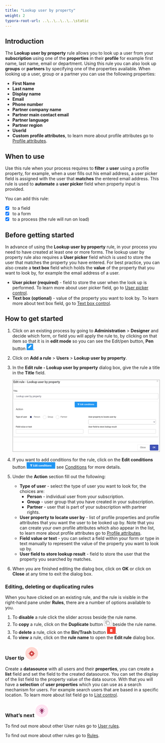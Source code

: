 ```yaml
---
title: "Lookup user by property"
weight: 2
typora-root-url: ..\..\..\..\..\static
---
```


## Introduction

The **Lookup user by property** rule allows you to look up a user from your **subscription** using one of the **properties** in their **profile** for example first name, last name, email or department. Using this rule you can also look up **groups** or **partners** by specifying one of the properties available. When looking up a user, group or a partner you can use the following properties:

- **First Name**
- **Last name** 
- **Display name**
- **Email**
- **Phone number**
- **Partner company name**
- **Partner main contact email**
- **Partner language**
- **Partner region**
- **UserId**
- **Custom** **profile attributes**, to learn more about profile attributes go to [Profile attributes](/docs/platform/administration/users/#modify-profile-attributes).

## When to use 

Use this rule when your process requires to **filter** a **user** using a profile property, for example, when a user fills out his email address, a user picker field is assigned with the user that **matches** the entered email address. This rule is used to **automate** a **user picker** field when property input is provided.

You can add this rule:
- [x] to a field
- [x] to a form 
- [x] to a process (the rule will run on load)

## Before getting started

In advance of using the **Lookup user by property** rule, in your process you need to have created at least one or more forms. The lookup user by property rule also requires a **User picker** field which is used to store the user that matches the property you have entered. For best practice, you can also create a **text box** field which holds the **value** of the property that you want to look by, for example the email address of a user. 

- **User picker (required)** - field to store the user when the look up is performed. To learn more about user picker field, go to [User picker control](/docs/platform/controls/input/user-picker/).
- **Text box (optional)** - value of the property you want to look by. To learn more about text box field, go to [Text box control](/docs/platform/controls/input/textbox/).

## How to get started

1. Click on an existing process by going to **Administration** > **Designer** and decide which form, or field you will apply the rule to, by clicking on that item so that it is in **edit mode** so you can see the Edit/pen button, **Pen** button ![Pen button](/images/penicon.png).

2. Click on **Add a rule** > **Users** > **Lookup user by property**.

3. In the **Edit rule - Lookup user by property** dialog box, give the rule a title in the **Title** field.

   ![Lookup user by property - edit rule dialog box](/images/lookup-user-edit-rule.jpg)

4. If you want to add conditions for the rule, click on the **Edit conditions** button ![Edit conditions button](/images/editconditions.png) see [Conditions](/docs/platform/rules/general/add-conditions/) for more details.

5. Under the **Action** section fill out the following:

   - **Type of user** - select the type of user you want to look for, the choices are:
     - **Person** - individual user from your subscription.
     - **Group** - user group that you have created in your subscription.
     - **Partner** - user that is part of your subscription with partner rights.
   - **User property to locate user by** - list of profile properties and profile attributes that you want the user to be looked up by. Note that you can create your own profile attributes which also appear in the list, to learn more about profile attributes go to [Profile attributes](/docs/platform/administration/users/#modify-profile-attributes).
   - **Field value or text** - you can select a field within your form or type in text manually to represent the value of the property you want to look up by.
   - **User field to store lookup result** - field to store the user that the property you searched by matches.

6. When you are finished editing the dialog box, click on **OK** or click on **Close** at any time to exit the dialog box.

### Editing, deleting or duplicating rules

When you have clicked on an existing rule, and the rule is visible in the right-hand pane under **Rules**, there are a number of options available to you.

1. To **disable** a rule click the slider across beside the rule name.
2. To **copy** a rule, click on the **Duplicate** button ![Duplicate button](/images/duplicate-button.jpg) beside the rule name.
3. To **delete** a rule, click on the **Bin/Trash** button ![Bin/Trash button](/images/bin.png).
4. To **view** a rule, click on the **rule name** to open the **Edit rule** dialog box.

### User tip ![Target icon](/images/05.png)

Create a **datasource** with all users and their **properties**, you can create a **list** field and set the field to the created datasource. You can set the display of the list field to the property value of the data source. With that you will have a **selection** of **user properties** which you can use as a search mechanism for users. For example search users that are based in a specific location. To learn more about list field go to [List control](/docs/platform/controls/input/list/).

### What’s next ![Idea icon](/images/18.png)

To find out more about other User rules go to [User rules](/docs/platform/rules/users/).

To find out more about other rules go to [Rules](/docs/platform/rules/).

